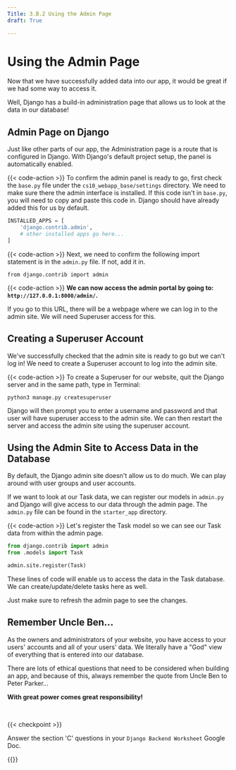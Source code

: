 ```yaml
---
Title: 3.B.2 Using the Admin Page
draft: True

---
```


# Using the Admin Page

Now that we have successfully added data into our app, it would be great if we had some way to access it.

Well, Django has a build-in administration page that allows us to look at the data in our database! 

## Admin Page on Django

Just like other parts of our app, the Administration page is a route that is configured in Django. With Django's default project setup, the panel is automatically enabled. 


{{< code-action >}} To confirm the admin panel is ready to go, first check the `base.py` file under the `cs10_webapp_base/settings` directory. We need to make sure there the admin interface is installed. If this code isn't in `base.py`, you will need to copy and paste this code in. Django should have already added this for us by default.

```python {hl_lines=["2"]}
INSTALLED_APPS = [
    'django.contrib.admin',
    # other installed apps go here...
]
```

{{< code-action >}} Next, we need to confirm the following import statement is in the `admin.py` file. If not, add it in. 

```shell
from django.contrib import admin
```


{{< code-action >}} **We can now access the admin portal by going to: `http://127.0.0.1:8000/admin/`.**

If you go to this URL, there will be a webpage where we can log in to the admin site. We will need Superuser access for this. 

## Creating a Superuser Account

We've successfully checked that the admin site is ready to go but we can't log in! We need to create a Superuser account to log into the admin site.


{{< code-action >}} To create a Superuser for our website, quit the Django server and in the same path, type in Terminal:

```shell
python3 manage.py createsuperuser
```

Django will then prompt you to enter a username and password and that user will have superuser access to the admin site. We can then restart the server and access the admin site using the superuser account.

## Using the Admin Site to Access Data in the Database

By default, the Django admin site doesn't allow us to do much. We can play around with user groups and user accounts.

If we want to look at our Task data, we can register our models in `admin.py` and Django will give access to our data through the admin page. The `admin.py` file can be found in the `starter_app` directory.


{{< code-action >}} Let's register the Task model so we can see our Task data from within the admin page.

```python {hl_lines=["2-4"]}
from django.contrib import admin
from .models import Task

admin.site.register(Task)
```
These lines of code will enable us to access the data in the Task database. We can create/update/delete tasks here as well.

Just make sure to refresh the admin page to see the changes.

## Remember Uncle Ben...

As the owners and administrators of your website, you have access to your users' accounts and all of your users' data. We literally have a "God" view of everything that is entered into our database.

There are lots of ethical questions that need to be considered when building an app, and because of this, always remember the quote from Uncle Ben to Peter Parker...   

**With great power comes great responsibility!**

<br>

{{< checkpoint >}}

Answer the section 'C' questions in your `Django Backend Worksheet` Google Doc. 

{{</checkpoint >}}
